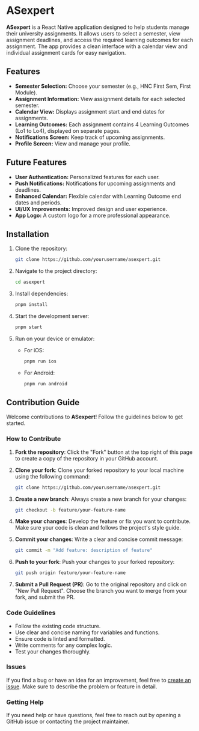 
# ASexpert

**ASexpert** is a React Native application designed to help students manage their university assignments. It allows users to select a semester, view assignment deadlines, and access the required learning outcomes for each assignment. The app provides a clean interface with a calendar view and individual assignment cards for easy navigation.

## Features

- **Semester Selection:** Choose your semester (e.g., HNC First Sem, First Module).
- **Assignment Information:** View assignment details for each selected semester.
- **Calendar View:** Displays assignment start and end dates for assignments.
- **Learning Outcomes:** Each assignment contains 4 Learning Outcomes (Lo1 to Lo4), displayed on separate pages.
- **Notifications Screen:** Keep track of upcoming assignments.
- **Profile Screen:** View and manage your profile.

## Future Features

- **User Authentication:** Personalized features for each user.
- **Push Notifications:** Notifications for upcoming assignments and deadlines.
- **Enhanced Calendar:** Flexible calendar with Learning Outcome end dates and periods.
- **UI/UX Improvements:** Improved design and user experience.
- **App Logo:** A custom logo for a more professional appearance.

## Installation

1. Clone the repository:

   ```bash
   git clone https://github.com/yourusername/asexpert.git
   ```

2. Navigate to the project directory:

   ```bash
   cd asexpert
   ```

3. Install dependencies:

   ```bash
   pnpm install
   ```

4. Start the development server:

   ```bash
   pnpm start
   ```

5. Run on your device or emulator:

   - For iOS: 
     ```bash
     pnpm run ios
     ```
   - For Android: 
     ```bash
     pnpm run android
     ```

## Contribution Guide

 Welcome contributions to **ASexpert**! Follow the guidelines below to get started.

### How to Contribute

1. **Fork the repository**: Click the "Fork" button at the top right of this page to create a copy of the repository in your GitHub account.

2. **Clone your fork**: Clone your forked repository to your local machine using the following command:

   ```bash
   git clone https://github.com/yourusername/asexpert.git
   ```

3. **Create a new branch**: Always create a new branch for your changes:

   ```bash
   git checkout -b feature/your-feature-name
   ```

4. **Make your changes**: Develop the feature or fix you want to contribute. Make sure your code is clean and follows the project's style guide.

5. **Commit your changes**: Write a clear and concise commit message:

   ```bash
   git commit -m "Add feature: description of feature"
   ```

6. **Push to your fork**: Push your changes to your forked repository:

   ```bash
   git push origin feature/your-feature-name
   ```

7. **Submit a Pull Request (PR)**: Go to the original repository and click on "New Pull Request". Choose the branch you want to merge from your fork, and submit the PR.

### Code Guidelines

- Follow the existing code structure.
- Use clear and concise naming for variables and functions.
- Ensure code is linted and formatted.
- Write comments for any complex logic.
- Test your changes thoroughly.

### Issues

If you find a bug or have an idea for an improvement, feel free to [create an issue](https://github.com/yourusername/asexpert/issues). Make sure to describe the problem or feature in detail.

### Getting Help

If you need help or have questions, feel free to reach out by opening a GitHub issue or contacting the project maintainer.


